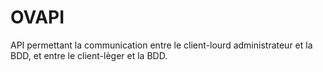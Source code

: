 # OVAPI
 
API permettant la communication entre le client-lourd administrateur et la BDD, et entre le client-lèger et la BDD.
